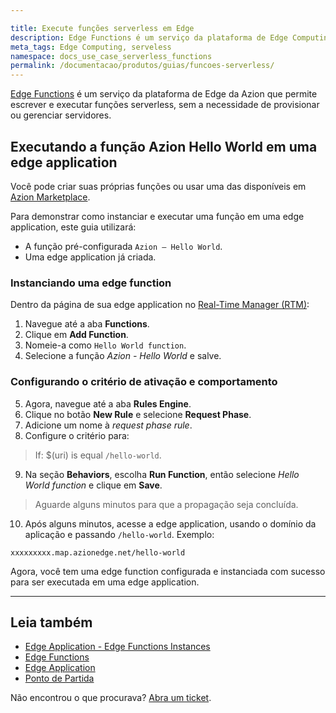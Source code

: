 ```yaml
---

title: Execute funções serverless em Edge
description: Edge Functions é um serviço da plataforma de Edge Computing da Azion que permite que você programe e execute funções serverless, sem a necessidade de provisionar ou gerenciar servidores.
meta_tags: Edge Computing, serveless
namespace: docs_use_case_serverless_functions
permalink: /documentacao/produtos/guias/funcoes-serverless/
---
```


[Edge Functions](/pt-br/documentacao/produtos/edge-application/edge-functions/) é um serviço da plataforma de Edge da Azion que permite escrever e executar funções serverless, sem a necessidade de provisionar ou gerenciar servidores.

## Executando a função Azion Hello World em uma edge application

Você pode criar suas próprias funções ou usar uma das disponíveis em [Azion Marketplace](https://marketplace.azion.com/).

Para demonstrar como instanciar e executar uma função em uma edge application, este guia utilizará:

- A função pré-configurada `Azion — Hello World`.
- Uma edge application já criada.

### Instanciando uma edge function

Dentro da página de sua edge application no [Real-Time Manager (RTM)](https://manager.azion.com/):

1. Navegue até a aba **Functions**.
2. Clique em **Add Function**.
3. Nomeie-a como `Hello World function`.
4. Selecione a função *Azion - Hello World* e salve.

### Configurando o critério de ativação e comportamento



5. Agora, navegue até a aba **Rules Engine**.
6. Clique no botão **New Rule** e selecione **Request Phase**.
7. Adicione um nome à *request phase rule*.
8. Configure o critério para:

> If: $(uri) is equal `/hello-world`.



9. Na seção **Behaviors**, escolha **Run Function**, então selecione *Hello World function* e clique em **Save**.

> Aguarde alguns minutos para que a propagação seja concluída.



10. Após alguns minutos, acesse a edge application, usando o domínio da aplicação e passando `/hello-world`. Exemplo:

`xxxxxxxxx.map.azionedge.net/hello-world`

Agora, você tem uma edge function configurada e instanciada com sucesso para ser executada em uma edge application.

---

## Leia também

- [Edge Application - Edge Functions Instances](/pt-br/documentacao/produtos/edge-application/edge-functions-instances/)
- [Edge Functions](/pt-br/documentacao/produtos/edge-application/edge-functions/)
- [Edge Application](/pt-br/documentacao/produtos/edge-application/)
- [Ponto de Partida](/pt-br/documentacao/produtos/ponto-de-partida/)

Não encontrou o que procurava? [Abra um ticket](https://tickets.azion.com/pt-BR/support/login/).
